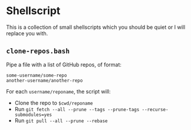 # Shellscript

This is a collection of small shellscripts which you should be quiet or I will replace you with.

## `clone-repos.bash`

Pipe a file with a list of GitHub repos, of format:

```plaintext
some-username/some-repo
another-username/another-repo
```

For each `username/reponame`, the script will:

- Clone the repo to `$cwd/reponame`
- Run `git fetch --all --prune --tags --prune-tags --recurse-submodules=yes`
- Run `git pull --all --prune --rebase`
